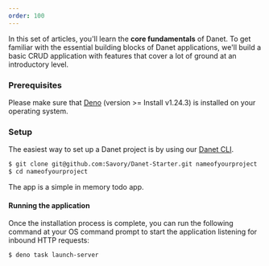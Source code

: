 ```yaml
---
order: 100
---
```


In this set of articles, you'll learn the **core fundamentals** of Danet. To get familiar with the essential building blocks of Danet applications, we'll build a basic CRUD application with features that cover a lot of ground at an introductory level.

### Prerequisites

Please make sure that [Deno](https://deno.land/) (version >= Install
v1.24.3) is installed on your operating system.

### Setup

The easiest way to set up a Danet project is by using our [Danet CLI]().
```bash
$ git clone git@github.com:Savory/Danet-Starter.git nameofyourproject
$ cd nameofyourproject
```

The app is a simple in memory todo app.

#### Running the application

Once the installation process is complete, you can run the following command at your OS command prompt to start the application listening for inbound HTTP requests:

  ```bash
$ deno task launch-server
```